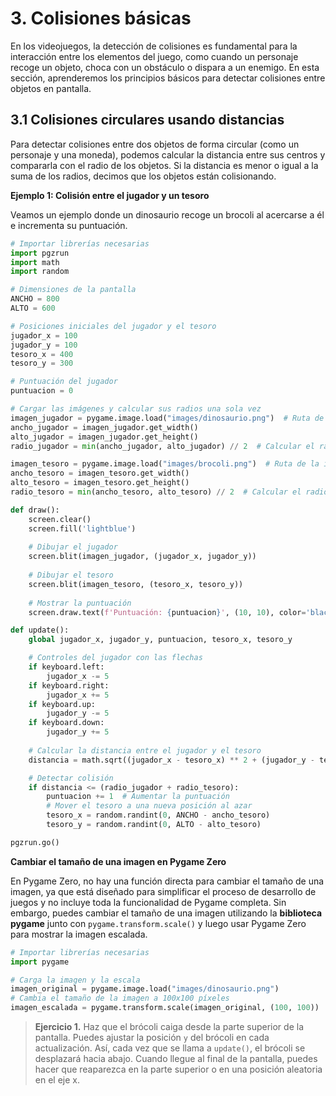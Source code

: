 # 3. Colisiones básicas

En los videojuegos, la detección de colisiones es fundamental para la interacción entre los elementos del juego, como cuando un personaje recoge un objeto, choca con un obstáculo o dispara a un enemigo. En esta sección, aprenderemos los principios básicos para detectar colisiones entre objetos en pantalla.

## 3.1 Colisiones circulares usando distancias

Para detectar colisiones entre dos objetos de forma circular (como un personaje y una moneda), podemos calcular la distancia entre sus centros y compararla con el radio de los objetos. Si la distancia es menor o igual a la suma de los radios, decimos que los objetos están colisionando.

**Ejemplo 1: Colisión entre el jugador y un tesoro**

Veamos un ejemplo donde un dinosaurio recoge un brocoli al acercarse a él e incrementa su puntuación.

```py
# Importar librerías necesarias
import pgzrun
import math
import random

# Dimensiones de la pantalla
ANCHO = 800
ALTO = 600

# Posiciones iniciales del jugador y el tesoro
jugador_x = 100
jugador_y = 100
tesoro_x = 400
tesoro_y = 300

# Puntuación del jugador
puntuacion = 0

# Cargar las imágenes y calcular sus radios una sola vez
imagen_jugador = pygame.image.load("images/dinosaurio.png")  # Ruta de la imagen del jugador
ancho_jugador = imagen_jugador.get_width()
alto_jugador = imagen_jugador.get_height()
radio_jugador = min(ancho_jugador, alto_jugador) // 2  # Calcular el radio del jugador

imagen_tesoro = pygame.image.load("images/brocoli.png")  # Ruta de la imagen del tesoro
ancho_tesoro = imagen_tesoro.get_width()
alto_tesoro = imagen_tesoro.get_height()
radio_tesoro = min(ancho_tesoro, alto_tesoro) // 2  # Calcular el radio del tesoro

def draw():
    screen.clear()
    screen.fill('lightblue')
    
    # Dibujar el jugador
    screen.blit(imagen_jugador, (jugador_x, jugador_y))
        
    # Dibujar el tesoro
    screen.blit(imagen_tesoro, (tesoro_x, tesoro_y))
    
    # Mostrar la puntuación
    screen.draw.text(f'Puntuación: {puntuacion}', (10, 10), color='black', fontsize=30)

def update():
    global jugador_x, jugador_y, puntuacion, tesoro_x, tesoro_y

    # Controles del jugador con las flechas
    if keyboard.left:
        jugador_x -= 5
    if keyboard.right:
        jugador_x += 5
    if keyboard.up:
        jugador_y -= 5
    if keyboard.down:
        jugador_y += 5
    
    # Calcular la distancia entre el jugador y el tesoro
    distancia = math.sqrt((jugador_x - tesoro_x) ** 2 + (jugador_y - tesoro_y) ** 2)

    # Detectar colisión
    if distancia <= (radio_jugador + radio_tesoro):
        puntuacion += 1  # Aumentar la puntuación
        # Mover el tesoro a una nueva posición al azar
        tesoro_x = random.randint(0, ANCHO - ancho_tesoro)
        tesoro_y = random.randint(0, ALTO - alto_tesoro)

pgzrun.go()
```

**Cambiar el tamaño de una imagen en Pygame Zero**

En Pygame Zero, no hay una función directa para cambiar el tamaño de una imagen, ya que está diseñado para simplificar el proceso de desarrollo de juegos y no incluye toda la funcionalidad de Pygame completa. Sin embargo, puedes cambiar el tamaño de una imagen utilizando la **biblioteca pygame** junto con `pygame.transform.scale()` y luego usar Pygame Zero para mostrar la imagen escalada.

```py
# Importar librerías necesarias
import pygame

# Carga la imagen y la escala
imagen_original = pygame.image.load("images/dinosaurio.png")  
# Cambia el tamaño de la imagen a 100x100 píxeles
imagen_escalada = pygame.transform.scale(imagen_original, (100, 100))  
```

> **Ejercicio 1.** Haz que el brócoli caiga desde la parte superior de la pantalla. Puedes ajustar la posición `y` del brócoli en cada actualización. Así, cada vez que se llama a `update()`, el brócoli se desplazará hacia abajo. Cuando llegue al final de la pantalla, puedes hacer que reaparezca en la parte superior o en una posición aleatoria en el eje x.
